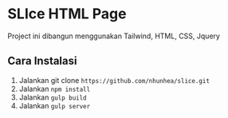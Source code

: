 # SLIce HTML Page
Project ini dibangun menggunakan Tailwind, HTML, CSS, Jquery

## Cara Instalasi
1. Jalankan git clone `https://github.com/nhunhea/slice.git`
2. Jalankan `npm install`
3. Jalankan `gulp build`
4. Jalankan `gulp server`
